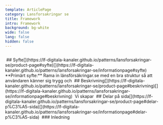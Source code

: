 ```yaml
---
template: ArticlePage
category: Lansforsakringar se
title: Framework
intro: Framework
background: bg-white
wide: false
lang: false
hidden: false
---
```

<figure class="Image Image__border"><img src="/img/lfse-ramverk.jpg" srcset="/img/lfse-ramverk.jpg 2x" alt=""><figcaption><div class="Image__caption"></div></figcaption></figure>
﻿
## Syfte[](https://lf-digitala-kanaler.github.io/patterns/lansforsakringar-se/product-page#syfte)[](https://lf-digitala-kanaler.github.io/patterns/lansforsakringar-se/informationpage#syfte)
﻿
**Primärt syfte:** Rama in länsförsäkringar.se med en bra struktur så att användaren känner sig trygg och 
﻿
## Beskrivning[](https://lf-digitala-kanaler.github.io/patterns/lansforsakringar-se/product-page#beskrivning)[](https://lf-digitala-kanaler.github.io/patterns/lansforsakringar-se/informationpage#beskrivning)
﻿
Vi skapar 
﻿
## Delar på sida[](https://lf-digitala-kanaler.github.io/patterns/lansforsakringar-se/product-page#delar-p%C3%A5-sida)[](https://lf-digitala-kanaler.github.io/patterns/lansforsakringar-se/informationpage#delar-p%C3%A5-sida)
﻿
### Inledning